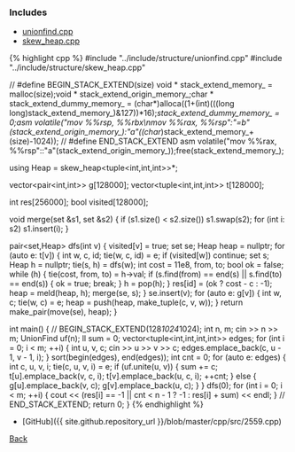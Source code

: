 ### Includes

- [unionfind.cpp](../include/structure/unionfind)
- [skew_heap.cpp](../include/structure/skew_heap)

{% highlight cpp %}
#include "../include/structure/unionfind.cpp"
#include "../include/structure/skew_heap.cpp"

// #define BEGIN_STACK_EXTEND(size) void * stack_extend_memory_ = malloc(size);void * stack_extend_origin_memory_;char * stack_extend_dummy_memory_ = (char*)alloca((1+(int)(((long long)stack_extend_memory_)&127))*16);*stack_extend_dummy_memory_ = 0;asm volatile("mov %%rsp, %%rbx\nmov %%rax, %%rsp":"=b"(stack_extend_origin_memory_):"a"((char*)stack_extend_memory_+(size)-1024));
// #define END_STACK_EXTEND asm volatile("mov %%rax, %%rsp"::"a"(stack_extend_origin_memory_));free(stack_extend_memory_);

using Heap = skew_heap<tuple<int,int,int>>*;

vector<pair<int,int>> g[128000];
vector<tuple<int,int,int>> t[128000];

int res[256000];
bool visited[128000];

void merge(set<int> &s1, set<int> &s2) {
  if (s1.size() < s2.size()) s1.swap(s2);
  for (int i: s2) s1.insert(i);
}

pair<set<int>,Heap> dfs(int v) {
  visited[v] = true;
  set<int> se;
  Heap heap = nullptr;
  for (auto e: t[v]) {
    int w, c, id; tie(w, c, id) = e;
    if (visited[w]) continue;
    set<int> s; Heap h = nullptr;
    tie(s, h) = dfs(w);
    int cost = 11e8, from, to;
    bool ok = false;
    while (h) {
      tie(cost, from, to) = h->val;
      if (s.find(from) == end(s) || s.find(to) == end(s)) { ok = true; break; }
      h = pop(h);
    }
    res[id] = (ok ? cost - c : -1);
    heap = meld(heap, h);
    merge(se, s);
  }
  se.insert(v);
  for (auto e: g[v]) {
    int w, c; tie(w, c) = e;
    heap = push(heap, make_tuple(c, v, w));
  }
  return make_pair(move(se), heap);
}

int main() {
  // BEGIN_STACK_EXTEND(128*1024*1024);
  int n, m;
  cin >> n >> m;
  UnionFind uf(n);
  ll sum = 0;
  vector<tuple<int,int,int,int>> edges;
  for (int i = 0; i < m; ++i) {
    int u, v, c;
    cin >> u >> v >> c;
    edges.emplace_back(c, u - 1, v - 1, i);
  }
  sort(begin(edges), end(edges));
  int cnt = 0;
  for (auto e: edges) {
    int c, u, v, i; tie(c, u, v, i) = e;
    if (uf.unite(u, v)) {
      sum += c;
      t[u].emplace_back(v, c, i);
      t[v].emplace_back(u, c, i);
      ++cnt;
    }
    else {
      g[u].emplace_back(v, c);
      g[v].emplace_back(u, c);
    }
  }
  dfs(0);
  for (int i = 0; i < m; ++i) {
    cout << (res[i] == -1 || cnt < n - 1 ? -1 : res[i] + sum) << endl;
  }
  // END_STACK_EXTEND;
  return 0;
}
{% endhighlight %}

- [GitHub]({{ site.github.repository_url }}/blob/master/cpp/src/2559.cpp)

[Back](..)

